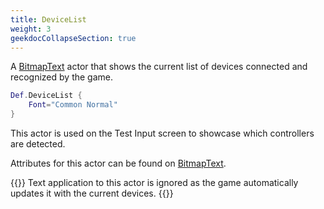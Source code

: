 ```yaml
---
title: DeviceList
weight: 3
geekdocCollapseSection: true
---
```


A [BitmapText](../bitmaptext/) actor that shows the current list of devices connected and recognized by the game.

```lua
Def.DeviceList {
	Font="Common Normal"
}
```

This actor is used on the Test Input screen to showcase which controllers are detected.

Attributes for this actor can be found on [BitmapText](../bitmaptext/).

{{<hint type="important">}}
Text application to this actor is ignored as the game automatically updates it with the current devices.
{{</hint>}}